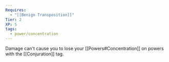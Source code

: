 ```yaml
---
Requires:
  - "[[Benign Transposition]]"
Tier: 2
XP: 5
tags:
  - power/concentration
---
```

Damage can't cause you to lose your [[Powers#Concentration]] on powers with the [[Conjuration]] tag.
